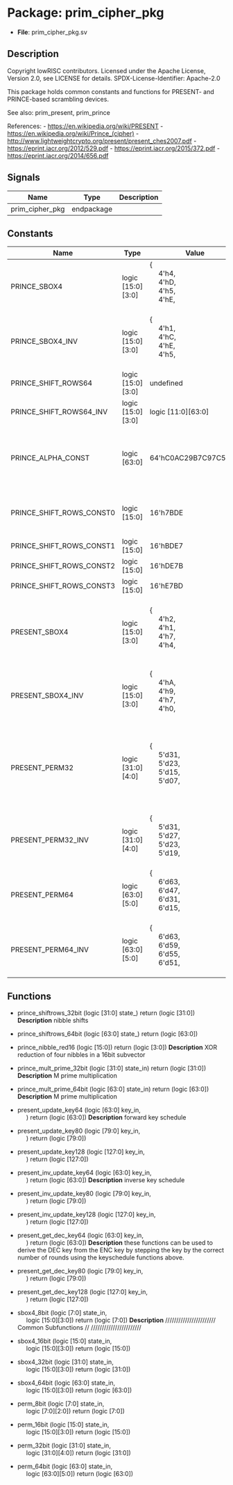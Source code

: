 # Package: prim_cipher_pkg

- **File**: prim_cipher_pkg.sv
## Description

 Copyright lowRISC contributors.
 Licensed under the Apache License, Version 2.0, see LICENSE for details.
 SPDX-License-Identifier: Apache-2.0

 This package holds common constants and functions for PRESENT- and
 PRINCE-based scrambling devices.

 See also: prim_present, prim_prince

 References: - https://en.wikipedia.org/wiki/PRESENT
             - https://en.wikipedia.org/wiki/Prince_(cipher)
             - http://www.lightweightcrypto.org/present/present_ches2007.pdf
             - https://eprint.iacr.org/2012/529.pdf
             - https://eprint.iacr.org/2015/372.pdf
             - https://eprint.iacr.org/2014/656.pdf


## Signals

| Name            | Type       | Description |
| --------------- | ---------- | ----------- |
| prim_cipher_pkg | endpackage |             |
## Constants

| Name                     | Type              | Value                                                                                                                                                                                                            | Description                                                                                                         |
| ------------------------ | ----------------- | ---------------------------------------------------------------------------------------------------------------------------------------------------------------------------------------------------------------- | ------------------------------------------------------------------------------------------------------------------- |
| PRINCE_SBOX4             | logic [15:0][3:0] | {<br><span style="padding-left:20px">4'h4,<br><span style="padding-left:20px"> 4'hD,<br><span style="padding-left:20px"> 4'h5,<br><span style="padding-left:20px"> 4'hE,<br><span style="padding-left:20px">     |                                                                                                                     |
| PRINCE_SBOX4_INV         | logic [15:0][3:0] | {<br><span style="padding-left:20px">4'h1,<br><span style="padding-left:20px"> 4'hC,<br><span style="padding-left:20px"> 4'hE,<br><span style="padding-left:20px"> 4'h5,<br><span style="padding-left:20px">     |                                                                                                                     |
| PRINCE_SHIFT_ROWS64      | logic [15:0][3:0] | undefined                                                                                                                                                                                                        |  nibble permutations                                                                                                |
| PRINCE_SHIFT_ROWS64_INV  | logic [15:0][3:0] | logic [11:0][63:0]                                                                                                                                                                                               |                                                                                                                     |
| PRINCE_ALPHA_CONST       | logic [63:0]      | 64'hC0AC29B7C97C50DD                                                                                                                                                                                             |  tweak constant for key modification between enc/dec modes                                                          |
| PRINCE_SHIFT_ROWS_CONST0 | logic [15:0]      | 16'h7BDE                                                                                                                                                                                                         |  masking constants for shift rows function below                                                                    |
| PRINCE_SHIFT_ROWS_CONST1 | logic [15:0]      | 16'hBDE7                                                                                                                                                                                                         |                                                                                                                     |
| PRINCE_SHIFT_ROWS_CONST2 | logic [15:0]      | 16'hDE7B                                                                                                                                                                                                         |                                                                                                                     |
| PRINCE_SHIFT_ROWS_CONST3 | logic [15:0]      | 16'hE7BD                                                                                                                                                                                                         |                                                                                                                     |
| PRESENT_SBOX4            | logic [15:0][3:0] | {<br><span style="padding-left:20px">4'h2,<br><span style="padding-left:20px"> 4'h1,<br><span style="padding-left:20px"> 4'h7,<br><span style="padding-left:20px"> 4'h4,<br><span style="padding-left:20px">     | //////////////////  PRESENT Cipher // //////////////////  this is the sbox from the present cipher                  |
| PRESENT_SBOX4_INV        | logic [15:0][3:0] | {<br><span style="padding-left:20px">4'hA,<br><span style="padding-left:20px"> 4'h9,<br><span style="padding-left:20px"> 4'h7,<br><span style="padding-left:20px"> 4'h0,<br><span style="padding-left:20px">     |                                                                                                                     |
| PRESENT_PERM32           | logic [31:0][4:0] | {<br><span style="padding-left:20px">5'd31,<br><span style="padding-left:20px"> 5'd23,<br><span style="padding-left:20px"> 5'd15,<br><span style="padding-left:20px"> 5'd07,<br><span style="padding-left:20px"> |  these are modified permutation indices for a 32bit version that  follow the same pattern as for the 64bit version  |
| PRESENT_PERM32_INV       | logic [31:0][4:0] | {<br><span style="padding-left:20px">5'd31,<br><span style="padding-left:20px"> 5'd27,<br><span style="padding-left:20px"> 5'd23,<br><span style="padding-left:20px"> 5'd19,<br><span style="padding-left:20px"> |                                                                                                                     |
| PRESENT_PERM64           | logic [63:0][5:0] | {<br><span style="padding-left:20px">6'd63,<br><span style="padding-left:20px"> 6'd47,<br><span style="padding-left:20px"> 6'd31,<br><span style="padding-left:20px"> 6'd15,<br><span style="padding-left:20px"> |  these are the permutation indices of the present cipher                                                            |
| PRESENT_PERM64_INV       | logic [63:0][5:0] | {<br><span style="padding-left:20px">6'd63,<br><span style="padding-left:20px"> 6'd59,<br><span style="padding-left:20px"> 6'd55,<br><span style="padding-left:20px"> 6'd51,<br><span style="padding-left:20px"> |                                                                                                                     |
## Functions
- prince_shiftrows_32bit <font id="function_arguments">(logic [31:0]      state_)</font> <font id="function_return">return (logic [31:0])</font>
**Description**
 nibble shifts

- prince_shiftrows_64bit <font id="function_arguments">(logic [63:0]      state_)</font> <font id="function_return">return (logic [63:0])</font>
- prince_nibble_red16 <font id="function_arguments">(logic [15:0])</font> <font id="function_return">return (logic [3:0])</font>
**Description**
 XOR reduction of four nibbles in a 16bit subvector

- prince_mult_prime_32bit <font id="function_arguments">(logic [31:0] state_in)</font> <font id="function_return">return (logic [31:0])</font>
**Description**
 M prime multiplication

- prince_mult_prime_64bit <font id="function_arguments">(logic [63:0] state_in)</font> <font id="function_return">return (logic [63:0])</font>
**Description**
 M prime multiplication

- present_update_key64 <font id="function_arguments">(logic [63:0] key_in,<br><span style="padding-left:20px">)</font> <font id="function_return">return (logic [63:0])</font>
**Description**
 forward key schedule

- present_update_key80 <font id="function_arguments">(logic [79:0] key_in,<br><span style="padding-left:20px">)</font> <font id="function_return">return (logic [79:0])</font>
- present_update_key128 <font id="function_arguments">(logic [127:0] key_in,<br><span style="padding-left:20px">)</font> <font id="function_return">return (logic [127:0])</font>
- present_inv_update_key64 <font id="function_arguments">(logic [63:0] key_in,<br><span style="padding-left:20px">)</font> <font id="function_return">return (logic [63:0])</font>
**Description**
 inverse key schedule

- present_inv_update_key80 <font id="function_arguments">(logic [79:0] key_in,<br><span style="padding-left:20px">)</font> <font id="function_return">return (logic [79:0])</font>
- present_inv_update_key128 <font id="function_arguments">(logic [127:0] key_in,<br><span style="padding-left:20px">)</font> <font id="function_return">return (logic [127:0])</font>
- present_get_dec_key64 <font id="function_arguments">(logic [63:0] key_in,<br><span style="padding-left:20px">)</font> <font id="function_return">return (logic [63:0])</font>
**Description**
 these functions can be used to derive the DEC key from the ENC key by
 stepping the key by the correct number of rounds using the keyschedule functions above.

- present_get_dec_key80 <font id="function_arguments">(logic [79:0] key_in,<br><span style="padding-left:20px">)</font> <font id="function_return">return (logic [79:0])</font>
- present_get_dec_key128 <font id="function_arguments">(logic [127:0] key_in,<br><span style="padding-left:20px">)</font> <font id="function_return">return (logic [127:0])</font>
- sbox4_8bit <font id="function_arguments">(logic [7:0] state_in,<br><span style="padding-left:20px"> logic [15:0][3:0])</font> <font id="function_return">return (logic [7:0])</font>
**Description**
///////////////////////
 Common Subfunctions //
///////////////////////

- sbox4_16bit <font id="function_arguments">(logic [15:0] state_in,<br><span style="padding-left:20px"> logic [15:0][3:0])</font> <font id="function_return">return (logic [15:0])</font>
- sbox4_32bit <font id="function_arguments">(logic [31:0] state_in,<br><span style="padding-left:20px"> logic [15:0][3:0])</font> <font id="function_return">return (logic [31:0])</font>
- sbox4_64bit <font id="function_arguments">(logic [63:0] state_in,<br><span style="padding-left:20px"> logic [15:0][3:0])</font> <font id="function_return">return (logic [63:0])</font>
- perm_8bit <font id="function_arguments">(logic [7:0] state_in,<br><span style="padding-left:20px"> logic [7:0][2:0])</font> <font id="function_return">return (logic [7:0])</font>
- perm_16bit <font id="function_arguments">(logic [15:0] state_in,<br><span style="padding-left:20px"> logic [15:0][3:0])</font> <font id="function_return">return (logic [15:0])</font>
- perm_32bit <font id="function_arguments">(logic [31:0] state_in,<br><span style="padding-left:20px"> logic [31:0][4:0])</font> <font id="function_return">return (logic [31:0])</font>
- perm_64bit <font id="function_arguments">(logic [63:0] state_in,<br><span style="padding-left:20px"> logic [63:0][5:0])</font> <font id="function_return">return (logic [63:0])</font>
